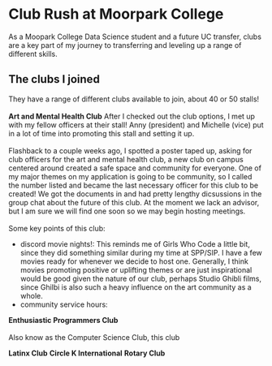 # Club Rush at Moorpark College
As a Moopark College Data Science student and a future UC transfer, clubs are a key part of my journey to transferring and leveling up a range of different skills. 

## The clubs I joined
They have a range of different clubs available to join, about 40 or 50 stalls! <insert map later> 
<br><br>
**Art and Mental Health Club**
After I checked out the club options, I met up with my fellow officers at their stall! Anny (president) and Michelle (vice) put in a lot of time into promoting this stall and setting it up. <br><br>
Flashback to a couple weeks ago, I spotted a poster taped up, asking for club officers for the art and mental health club, a new club on campus centered around created a safe space and community for everyone. One of my major themes on my application is going to be community, so I called the number listed and became the last necessary officer for this club to be created! We got the documents in and had pretty lengthy dicsussions in the group chat about the future of this club. At the moment we lack an advisor, but I am sure we will find one soon so we may begin hosting meetings. <br><br>
Some key points of this club:
- discord movie nights!: This reminds me of Girls Who Code a little bit, since they did something similar during my time at SPP/SIP. I have a few movies ready for whenever we decide to host one. Generally, I think movies promoting positive or uplifting themes or are just inspirational would be good given the nature of our club, perhaps Studio Ghibli films, since Ghilbi is also such a heavy influence on the art community as a whole.
- community service hours: 

**Enthusiastic Programmers Club** <br><br>
Also know as the Computer Science Club, this club 


**Latinx Club**
**Circle K International**
**Rotary Club**

